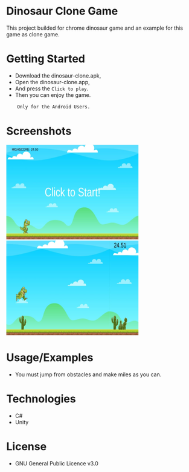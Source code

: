 # Dinosaur Clone Game 

This project builded for chrome dinosaur game and an example for this game as clone game. 

# Getting Started 

- Download the dinosaur-clone.apk,
- Open the dinosaur-clone.app,
- And press the `Click to play`.
- Then you can enjoy the game. 
```bash
    Only for the Android Users.
```
# Screenshots

<img src="Screenshots/img-1.jpeg" width="350" height="250"> <img src="Screenshots/img-2.jpeg" width="350" height="250">


# Usage/Examples

- You must jump from obstacles and make miles as you can.

# Technologies 

- C#
- Unity

# License 

- GNU General Public Licence v3.0
